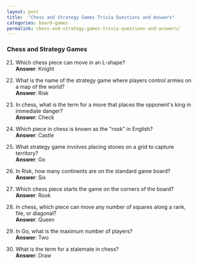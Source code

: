 ```yaml
---
layout: post
title:  "Chess and Strategy Games Trivia Questions and Answers"
categories: board-games
permalink: chess-and-strategy-games-trivia-questions-and-answers/
---
```


### Chess and Strategy Games
21. Which chess piece can move in an L-shape?  
    **Answer**: Knight

22. What is the name of the strategy game where players control armies on a map of the world?  
    **Answer**: Risk

23. In chess, what is the term for a move that places the opponent's king in immediate danger?  
    **Answer**: Check

24. Which piece in chess is known as the "rook" in English?  
    **Answer**: Castle

25. What strategy game involves placing stones on a grid to capture territory?  
    **Answer**: Go

26. In Risk, how many continents are on the standard game board?  
    **Answer**: Six

27. Which chess piece starts the game on the corners of the board?  
    **Answer**: Rook

28. In chess, which piece can move any number of squares along a rank, file, or diagonal?  
    **Answer**: Queen

29. In Go, what is the maximum number of players?  
    **Answer**: Two

30. What is the term for a stalemate in chess?  
    **Answer**: Draw

